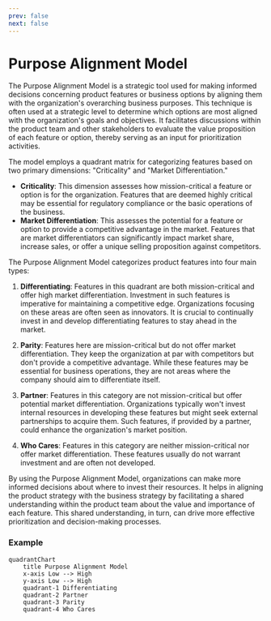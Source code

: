 ```yaml
---
prev: false
next: false
---
```


# Purpose Alignment Model

The Purpose Alignment Model is a strategic tool used for making informed decisions concerning product features or business options by aligning them with the organization's overarching business purposes. This technique is often used at a strategic level to determine which options are most aligned with the organization's goals and objectives. It facilitates discussions within the product team and other stakeholders to evaluate the value proposition of each feature or option, thereby serving as an input for prioritization activities.

The model employs a quadrant matrix for categorizing features based on two primary dimensions: "Criticality" and "Market Differentiation."

- **Criticality**: This dimension assesses how mission-critical a feature or option is for the organization. Features that are deemed highly critical may be essential for regulatory compliance or the basic operations of the business.
- **Market Differentiation**: This assesses the potential for a feature or option to provide a competitive advantage in the market. Features that are market differentiators can significantly impact market share, increase sales, or offer a unique selling proposition against competitors.

The Purpose Alignment Model categorizes product features into four main types:

1. **Differentiating**: Features in this quadrant are both mission-critical and offer high market differentiation. Investment in such features is imperative for maintaining a competitive edge. Organizations focusing on these areas are often seen as innovators. It is crucial to continually invest in and develop differentiating features to stay ahead in the market.

2. **Parity**: Features here are mission-critical but do not offer market differentiation. They keep the organization at par with competitors but don't provide a competitive advantage. While these features may be essential for business operations, they are not areas where the company should aim to differentiate itself.

3. **Partner**: Features in this category are not mission-critical but offer potential market differentiation. Organizations typically won't invest internal resources in developing these features but might seek external partnerships to acquire them. Such features, if provided by a partner, could enhance the organization's market position.

4. **Who Cares**: Features in this category are neither mission-critical nor offer market differentiation. These features usually do not warrant investment and are often not developed.

By using the Purpose Alignment Model, organizations can make more informed decisions about where to invest their resources. It helps in aligning the product strategy with the business strategy by facilitating a shared understanding within the product team about the value and importance of each feature. This shared understanding, in turn, can drive more effective prioritization and decision-making processes.

### Example

```mermaid
quadrantChart
    title Purpose Alignment Model
    x-axis Low --> High
    y-axis Low --> High
    quadrant-1 Differentiating
    quadrant-2 Partner
    quadrant-3 Parity
    quadrant-4 Who Cares
```
